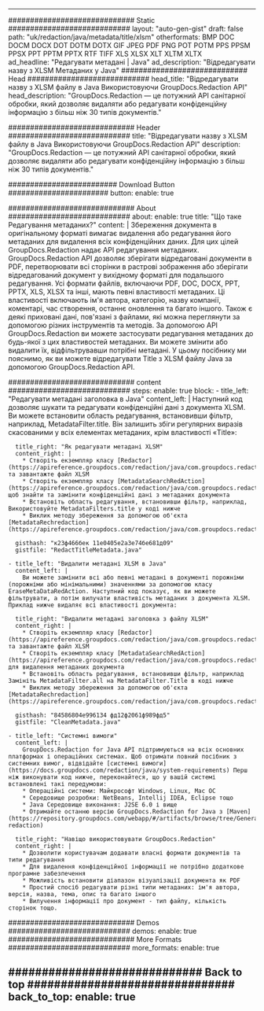 
---
############################# Static ############################
layout: "auto-gen-gist" 
draft: false
path: "uk/redaction/java/metadata/title/xlsm"
otherformats: BMP DOC DOCM DOCX DOT DOTM DOTX GIF JPEG PDF PNG POT POTM PPS PPSM PPSX PPT PPTM PPTX RTF TIFF XLS XLSX XLT XLTM XLTX  
ad_headline: "Редагувати метадані | Java"
ad_description: "Відредагувати назву з XLSM Метаданих у Java"
############################# Head ############################
head_title: "Відредагувати назву з XLSM файлу в Java Використовуючи GroupDocs.Redaction API"
head_description: "GroupDocs.Redaction — це потужний API санітарної обробки, який дозволяє видаляти або редагувати конфіденційну інформацію з більш ніж 30 типів документів."

############################# Header ############################
title: "Відредагувати назву з XLSM файлу в Java Використовуючи GroupDocs.Redaction API"
description: "GroupDocs.Redaction — це потужний API санітарної обробки, який дозволяє видаляти або редагувати конфіденційну інформацію з більш ніж 30 типів документів."

######################### Download Button #######################
button:
    enable: true

############################# About ############################
about:
    enable: true
    title: "Що таке Редагування метаданих?"
    content: |
        Збереження документа в оригінальному форматі вимагає видалення або редагування його метаданих для видалення всіх конфіденційних даних. Для цих цілей GroupDocs.Redaction надає API редагування метаданих. GroupDocs.Redaction API дозволяє зберігати відредаговані документи в PDF, перетворювати всі сторінки в растрові зображення або зберігати відредагований документ у вихідному форматі для подальшого редагування. Усі формати файлів, включаючи PDF, DOC, DOCX, PPT, PPTX, XLS, XLSX та інші, мають певні властивості метаданих. Ці властивості включають ім'я автора, категорію, назву компанії, коментарі, час створення, останнє оновлення та багато іншого. Також є деякі приховані дані, пов'язані з файлами, які можна переглянути за допомогою різних інструментів та методів. За допомогою API GroupDocs.Redaction ви можете застосувати редагування метаданих до будь-якої з цих властивостей метаданих. Ви можете змінити або видалити їх, відфільтрувавши потрібні метадані. У цьому посібнику ми пояснимо, як ви можете відредагувати Title з XLSM файлу Java за допомогою GroupDocs.Redaction API.

############################# content ############################
steps:
    enable: true
    block:
    - title_left: "Редагувати метадані заголовка в Java"
      content_left: |
        Наступний код дозволяє шукати та редагувати конфіденційні дані з документа XLSM. Ви можете встановити область редагування, встановивши фільтр, наприклад, MetadataFilter.title. Він залишить збіги регулярних виразів скасованими у всіх елементах метаданих, крім властивості «Title»: 

      title_right: "Як редагувати метадані XLSM"
      content_right: |
        * Створіть екземпляр класу [Redactor](https://apireference.groupdocs.com/redaction/java/com.groupdocs.redaction/Redactor) та завантажте файл XLSM
        * Створіть екземпляр класу [MetadataSearchRedAction](https://apireference.groupdocs.com/redaction/java/com.groupdocs.redaction.redactions/MetadataSearchRedaction), щоб знайти та замінити конфіденційні дані з метаданих документа
        * Встановіть область редагування, встановивши фільтр, наприклад, Використовуйте MetadataFilters.title у коді нижче
        * Виклик методу збереження за допомогою об'єкта [MetadataRechredaction](https://apireference.groupdocs.com/redaction/java/com.groupdocs.redaction.redactions/MetadataSearchRedaction) 

      gisthash: "к23ф466бек 11е0405е2а3е74бе681д09"
      gistfile: "RedactTitleMetadata.java"
      
    - title_left: "Видалити метадані XLSM в Java"
      content_left: |
        Ви можете замінити всі або певні метадані в документі порожніми (порожніми або мінімальними) значеннями за допомогою класу EraseMetaDataRedAction. Наступний код показує, як ви можете фільтрувати, а потім вилучати властивість метаданих з документа XLSM. Приклад нижче видаляє всі властивості документа: 
        
      title_right: "Видалити метадані заголовка з файлу XLSM"
      content_right: |
        * Створіть екземпляр класу [Redactor](https://apireference.groupdocs.com/redaction/java/com.groupdocs.redaction/Redactor) та завантажте файл XLSM
        * Створіть екземпляр класу [MetadataSearchRedAction](https://apireference.groupdocs.com/redaction/java/com.groupdocs.redaction.redactions/MetadataSearchRedaction) для видалення метаданих документа
        * Встановіть область редагування, встановивши фільтр, наприклад Замініть MetadataFilter.all на MetadataFilter.Title в коді нижче
        * Виклик методу збереження за допомогою об'єкта [MetadataRechredaction](https://apireference.groupdocs.com/redaction/java/com.groupdocs.redaction.redactions/MetadataSearchRedaction) 
        
      gisthash: "84586804е996134 фд12ф2061ф989фд5"
      gistfile: "CleanMetadata.java"

    - title_left: "Системні вимоги"
      content_left: |
        GroupDocs.Redaction for Java API підтримуються на всіх основних платформах і операційних системах. Щоб отримати повний посібник з системних вимог, відвідайте [системні вимоги](https://docs.groupdocs.com/redaction/java/system-requirements) Перш ніж виконувати код нижче, переконайтеся, що у вашій системі встановлені такі передумови:
        * Операційні системи: Майкрософт Windows, Linux, Mac ОС
        * Середовище розробки: NetBeans, Intellij IDEA, Eclipse тощо
        * Java Середовище виконання: J2SE 6.0 і вище
        * Отримайте останню версію GroupDocs.Redaction for Java з [Maven](https://repository.groupdocs.com/webapp/#/artifacts/browse/tree/General/repo/com/groupdocs/groupdocs-redaction)
        
      title_right: "Навіщо використовувати GroupDocs.Redaction"
      content_right: |
        * Дозволити користувачам додавати власні формати документів та типи редагування
        * Для видалення конфіденційної інформації не потрібно додаткове програмне забезпечення
        * Можливість встановити діапазон візуалізації документа як PDF
        * Простий спосіб редагувати різні типи метаданих: ім'я автора, версія, назва, тема, опис та багато іншого
        * Вилучення інформації про документ - тип файлу, кількість сторінок тощо.
        

############################# Demos ############################
demos:
    enable: true
############################# More Formats ############################
more_formats:
    enable: true

############################# Back to top ###############################
back_to_top:
    enable: true
---